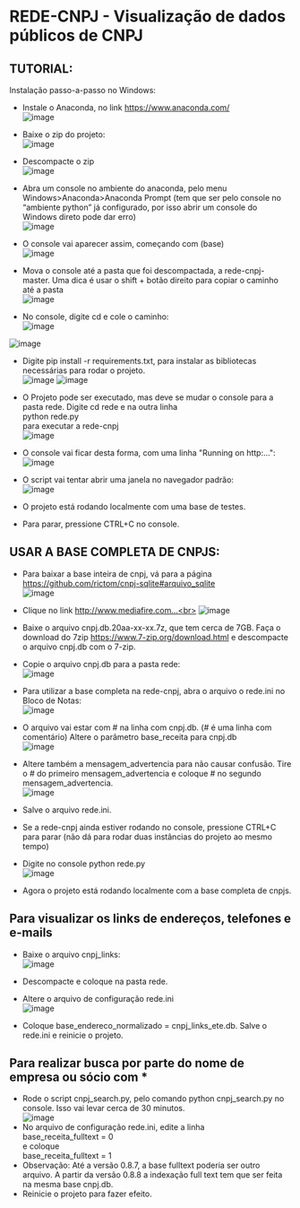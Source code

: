 # REDE-CNPJ - Visualização de dados públicos de CNPJ

## TUTORIAL:
Instalação passo-a-passo no Windows:<br>

- Instale o Anaconda, no link https://www.anaconda.com/<br>
![image](https://user-images.githubusercontent.com/71139693/179334927-750cff12-88ce-4102-b004-05a9f005c470.png)

- Baixe o zip do projeto:<br>
![image](https://user-images.githubusercontent.com/71139693/179334945-881453bc-2da8-468e-99e4-0a4a9affdcaf.png)

- Descompacte o zip<br>
![image](https://user-images.githubusercontent.com/71139693/179334963-dff2b823-d932-4553-be3f-52d466266728.png)

- Abra um console no ambiente do anaconda, pelo menu Windows>Anaconda>Anaconda Prompt (tem que ser pelo console no “ambiente python” já configurado, por isso abrir um console do Windows direto pode dar erro)<br>
![image](https://user-images.githubusercontent.com/71139693/179335002-31a9888c-3659-4236-9e01-db8a4054cfd0.png)

- O console vai aparecer assim, começando com (base)<br>
![image](https://user-images.githubusercontent.com/71139693/179335162-cd0fa7e1-0425-46e8-a2a6-6697af9edecc.png)

- Mova o console até a pasta que foi descompactada, a rede-cnpj-master. Uma dica é usar o shift + botão direito para copiar o caminho até a pasta<br>
![image](https://user-images.githubusercontent.com/71139693/179335410-6f935843-d8ce-4b83-8fcf-7ff051751353.png)

- No console, digite cd e cole o caminho:<br>
![image](https://user-images.githubusercontent.com/71139693/179335454-d52e449c-2fc9-4fd1-8ca9-d3b3d475ecd9.png)

![image](https://user-images.githubusercontent.com/71139693/179335459-3c537cea-f1b8-4232-b106-5684c0c071fc.png)

- Digite pip install -r requirements.txt, para instalar as bibliotecas necessárias para rodar o projeto.<br>
![image](https://user-images.githubusercontent.com/71139693/179335475-ab1279d7-c96f-40d8-9109-90449efb88b5.png)
![image](https://user-images.githubusercontent.com/71139693/179335482-85938f00-3176-45ed-82be-d51b54c30e6b.png)

- O Projeto pode ser executado, mas deve se mudar o console para a pasta rede. Digite cd rede <Enter> e na outra linha<br>
python rede.py<br>
para executar a rede-cnpj<br>
![image](https://user-images.githubusercontent.com/71139693/179335510-4f092b99-c988-4c02-a22d-200f500d8d42.png)

 - O console vai ficar desta forma, com uma linha "Running on http:...":<br>
 ![image](https://user-images.githubusercontent.com/71139693/179633950-4f5e28c8-fafb-4b63-8ff5-8e3696da36e9.png)

 - O script vai tentar abrir uma janela no navegador padrão:<br>
  ![image](https://user-images.githubusercontent.com/71139693/179335572-768b1699-a92d-4ddc-92af-538b8a07f145.png)

 - O projeto está rodando localmente com uma base de testes.
 - Para parar, pressione CTRL+C no console. 
 
  
 ## USAR A BASE COMPLETA DE CNPJS: <br>
 - Para baixar a base inteira de cnpj, vá para a página https://github.com/rictom/cnpj-sqlite#arquivo_sqlite <br>
  ![image](https://user-images.githubusercontent.com/71139693/179335625-98c0087b-ce6b-457a-8cca-f95983413328.png)
 
 - Clique no link http://www.mediafire.com...<br>
  ![image](https://user-images.githubusercontent.com/71139693/179335636-451a2164-84d4-4265-9980-17096ca1253b.png)

 - Baixe o arquivo cnpj.db.20aa-xx-xx.7z, que tem cerca de 7GB. Faça o download do 7zip https://www.7-zip.org/download.html e descompacte o arquivo cnpj.db com o 7-zip.<br>
 - Copie o arquivo cnpj.db para a pasta rede: <br>
  ![image](https://user-images.githubusercontent.com/71139693/179335685-d193dcf6-738e-4628-8221-b5132896c27a.png)

 - Para utilizar a base completa na rede-cnpj, abra o arquivo o rede.ini no Bloco de Notas:<br>
  ![image](https://user-images.githubusercontent.com/71139693/179335706-a13ba2eb-e69f-4960-9394-91393d45852c.png)

 - O arquivo vai estar com # na linha com cnpj.db. (# é uma linha com comentário) Altere o parâmetro base_receita para cnpj.db<br>
  ![image](https://user-images.githubusercontent.com/71139693/179335719-89f1c2c8-7d6e-4404-b1ab-92f8a2aea2ef.png)

 - Altere também a mensagem_advertencia para não causar confusão. Tire o # do primeiro mensagem_advertencia e coloque #  no segundo mensagem_advertencia. <br>
   ![image](https://user-images.githubusercontent.com/71139693/179335724-39085411-4caf-4ee5-ac5b-275ff195a8a8.png)
 - Salve o arquivo rede.ini. <br>
 - Se a rede-cnpj ainda estiver rodando no console, pressione CTRL+C para parar (não dá para rodar duas instâncias do projeto ao mesmo tempo)<br>
 - Digite no console python rede.py<br>
![image](https://user-images.githubusercontent.com/71139693/179335747-16939bf1-0f02-4329-849d-d41677f05920.png)

 - Agora o projeto está rodando localmente com a base completa de cnpjs.<br>
  
 ## Para visualizar os links de endereços, telefones e e-mails
 - Baixe o arquivo cnpj_links:<br>
 ![image](https://user-images.githubusercontent.com/71139693/179335797-85f19fdf-30bc-4e4c-afc9-d2550209dedd.png)

 - Descompacte e coloque na pasta rede.<br>
 - Altere o arquivo de configuração rede.ini<br>
![image](https://user-images.githubusercontent.com/71139693/179335812-edc5461b-1bee-45ee-8741-d1171e919b9b.png)
- Coloque base_endereco_normalizado = cnpj_links_ete.db. Salve o rede.ini e reinicie o projeto.

 ## Para realizar busca por parte do nome de empresa ou sócio com *
 - Rode o script cnpj_search.py, pelo comando python cnpj_search.py no console. Isso vai levar cerca de 30 minutos.<br>
  ![image](https://user-images.githubusercontent.com/71139693/179335842-6c9fea19-1b46-4c8d-83db-63a2a8c56330.png)
 - No arquivo de configuração rede.ini, edite a linha <br>
   base_receita_fulltext = 0<br>
   e coloque<br>
   base_receita_fulltext = 1<br>
 - Observação: Até a versão 0.8.7, a base fulltext poderia ser outro arquivo. A partir da versão 0.8.8 a indexação full text tem que ser feita na mesma base cnpj.db.
 - Reinicie o projeto para fazer efeito.<br>

  
  


